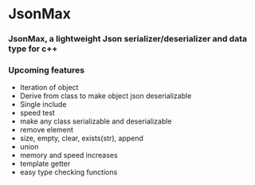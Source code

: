 # JsonMax

### JsonMax, a lightweight Json serializer/deserializer and data type for c++


### Upcoming features
- Iteration of object
- Derive from class to make object json deserializable
- Single include
- speed test
- make any class serializable and deserializable
- remove element
- size, empty, clear, exists(str), append
- union
- memory and speed increases
- template getter
- easy type checking functions